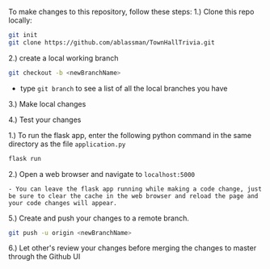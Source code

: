 To make changes to this repository, follow these steps:
1.) Clone this repo locally:
```bash
git init
git clone https://github.com/ablassman/TownHallTrivia.git
```
	
2.) create a local working branch
```bash
git checkout -b <newBranchName>
```
  - type ```git branch``` to see a list of all the local branches you have
  
3.) Make local changes

4.) Test your changes

  1.) To run the flask app, enter the following python command in the same directory as the file ```application.py```
```python
flask run
```
  2.) Open a web browser and navigate to ```localhost:5000```
        
    - You can leave the flask app running while making a code change, just be sure to clear the cache in the web browser and reload the page and your code changes will appear.

5.) Create and push your changes to a remote branch.
```bash
git push -u origin <newBranchName>
```
6.) Let other's review your changes before merging the changes to master through the Github UI
